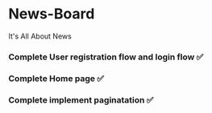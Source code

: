# News-Board
It's All About News

### Complete User registration flow and login flow ✅
### Complete Home page ✅
### Complete implement paginatation ✅
